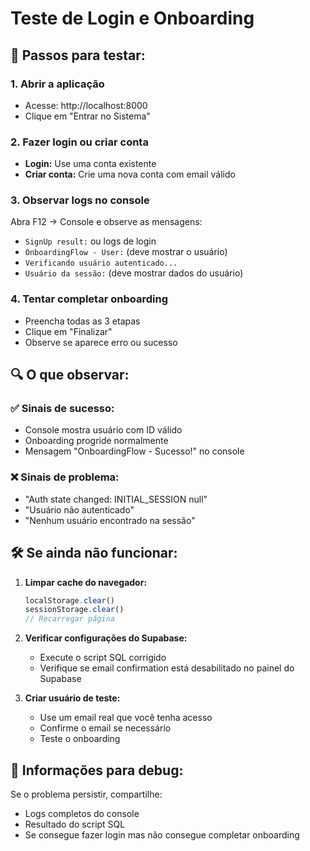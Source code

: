 # Teste de Login e Onboarding

## 🧪 Passos para testar:

### 1. **Abrir a aplicação**
- Acesse: http://localhost:8000
- Clique em "Entrar no Sistema"

### 2. **Fazer login ou criar conta**
- **Login:** Use uma conta existente
- **Criar conta:** Crie uma nova conta com email válido

### 3. **Observar logs no console**
Abra F12 → Console e observe as mensagens:
- `SignUp result:` ou logs de login
- `OnboardingFlow - User:` (deve mostrar o usuário)
- `Verificando usuário autenticado...`
- `Usuário da sessão:` (deve mostrar dados do usuário)

### 4. **Tentar completar onboarding**
- Preencha todas as 3 etapas
- Clique em "Finalizar"
- Observe se aparece erro ou sucesso

## 🔍 O que observar:

### ✅ **Sinais de sucesso:**
- Console mostra usuário com ID válido
- Onboarding progride normalmente
- Mensagem "OnboardingFlow - Sucesso!" no console

### ❌ **Sinais de problema:**
- "Auth state changed: INITIAL_SESSION null"
- "Usuário não autenticado"
- "Nenhum usuário encontrado na sessão"

## 🛠️ **Se ainda não funcionar:**

1. **Limpar cache do navegador:**
   ```javascript
   localStorage.clear()
   sessionStorage.clear()
   // Recarregar página
   ```

2. **Verificar configurações do Supabase:**
   - Execute o script SQL corrigido
   - Verifique se email confirmation está desabilitado no painel do Supabase

3. **Criar usuário de teste:**
   - Use um email real que você tenha acesso
   - Confirme o email se necessário
   - Teste o onboarding

## 📝 **Informações para debug:**

Se o problema persistir, compartilhe:
- Logs completos do console
- Resultado do script SQL
- Se consegue fazer login mas não consegue completar onboarding